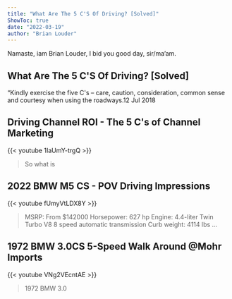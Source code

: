 ```yaml
---
title: "What Are The 5 C'S Of Driving? [Solved]"
ShowToc: true 
date: "2022-03-19"
author: "Brian Louder" 
---
```


Namaste, iam Brian Louder, I bid you good day, sir/ma’am.
## What Are The 5 C'S Of Driving? [Solved]
“Kindly exercise the five C's – care, caution, consideration, common sense and courtesy when using the roadways.12 Jul 2018

## Driving Channel ROI - The 5 C's of Channel Marketing
{{< youtube 1IaUmY-trgQ >}}
>So what is 

## 2022 BMW M5 CS - POV Driving Impressions
{{< youtube fUmyVtLDX8Y >}}
>MSRP: From $142000 Horsepower: 627 hp Engine: 4.4-liter Twin Turbo V8 8 speed automatic transmission Curb weight: 4114 lbs ...

## 1972 BMW 3.0CS 5-Speed Walk Around @Mohr Imports
{{< youtube VNg2VEcntAE >}}
>1972 BMW 3.0

